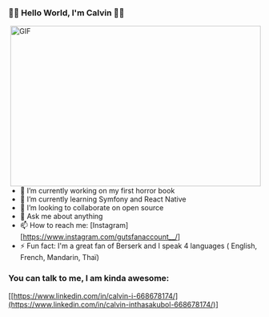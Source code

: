 ### 👋👋 Hello World, I'm Calvin 👋👋

 <img align="right" alt="GIF" src="https://media.giphy.com/media/qgQUggAC3Pfv687qPC/giphy.gif" width="500" height="320" />
 
- 🔭 I’m currently working on my first horror book
- 🌱 I’m currently learning Symfony and React Native
- 👯 I’m looking to collaborate on open source
- 💬 Ask me about anything
- 📫 How to reach me: [Instagram][https://www.instagram.com/gutsfanaccount__/]
- ⚡ Fun fact: I'm a great fan of Berserk and I speak 4 languages ( English, French, Mandarin, Thaï)

### You can talk to me, I am kinda awesome:
[[https://www.linkedin.com/in/calvin-i-668678174/](https://www.linkedin.com/in/calvin-inthasakubol-668678174/)]

[instagram]: https://www.instagram.com/gutsfanaccount__/
[linkedin]: https://www.linkedin.com/in/calvin-i-668678174/
